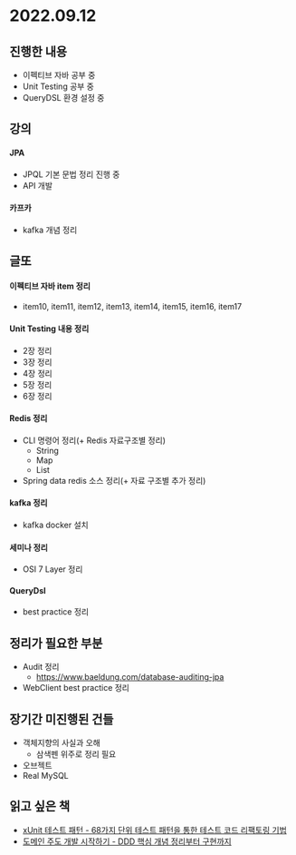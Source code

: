 # 2022.09.12

## 진행한 내용

- 이펙티브 자바 공부 중
- Unit Testing 공부 중
- QueryDSL 환경 설정 중

## 강의

#### JPA

- JPQL 기본 문법 정리 진행 중
- API 개발

#### 카프카

- kafka 개념 정리

## 글또

#### 이펙티브 자바 item 정리

- item10, item11, item12, item13, item14, item15, item16, item17

#### Unit Testing 내용 정리

- 2장 정리
- 3장 정리
- 4장 정리
- 5장 정리
- 6장 정리

#### Redis 정리

- CLI 명령어 정리(+ Redis 자료구조별 정리)
	- String
	- Map
	- List
- Spring data redis 소스 정리(+ 자료 구조별 추가 정리)

#### kafka 정리

- kafka docker 설치

#### 세미나 정리

- OSI 7 Layer 정리

#### QueryDsl

- best practice 정리

## 정리가 필요한 부분

- Audit 정리
	- https://www.baeldung.com/database-auditing-jpa
- WebClient best practice 정리

## 장기간 미진행된 건들

- 객체지향의 사실과 오해
	- 삼색펜 위주로 정리 필요
- 오브젝트
- Real MySQL

## 읽고 싶은 책

- [xUnit 테스트 패턴 - 68가지 단위 테스트 패턴을 통한 테스트 코드 리팩토링 기법](http://www.yes24.com/Product/Goods/3720055)
- [도메인 주도 개발 시작하기 - DDD 핵심 개념 정리부터 구현까지](http://www.yes24.com/Product/Goods/108431347)
